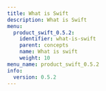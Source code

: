 ```yaml
---
title: What is Swift
description: What is Swift
menu:
  product_swift_0.5.2:
    identifier: what-is-swift
    parent: concepts
    name: What is swift
    weight: 10
menu_name: product_swift_0.5.2
info:
  version: 0.5.2
---
```


